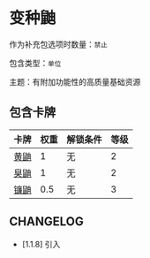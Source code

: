 # 变种鼬

作为补充包选项时数量：`禁止`

包含类型：`单位`

主题：有附加功能性的高质量基础资源

## 包含卡牌

卡牌 | 权重 | 解锁条件 | 等级
--- | --- | --- | ---
[黄鼬](../卡牌/黄鼬.md) | 1 | 无 | 2
[臭鼬](../卡牌/臭鼬.md) | 1 | 无 | 2
[镰鼬](../卡牌/镰鼬.md) | 0.5 | 无 | 3

## CHANGELOG

- [1.1.8] 引入
